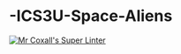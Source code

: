 # -ICS3U-Space-Aliens
[![Mr Coxall's Super Linter](https://github.com/ishamisebb/-ICS3U-Space-Aliens/workflows/Mr%20Coxall's%20Super%20Linter/badge.svg)](https://github.com/ishamisebb/-ICS3U-Space-Aliens/actions/)
